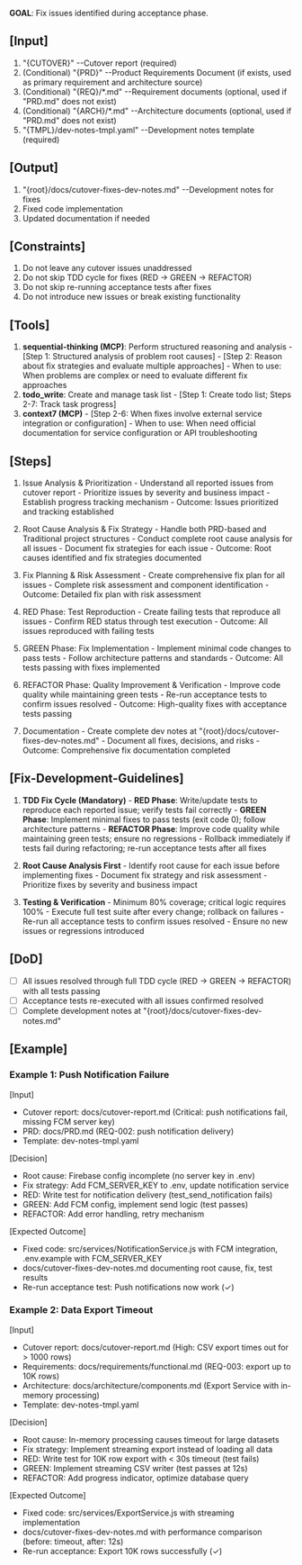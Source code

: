 **GOAL**: Fix issues identified during acceptance phase.

## [Input]
  1. "{CUTOVER}" --Cutover report (required)
  2. (Conditional) "{PRD}" --Product Requirements Document (if exists, used as primary requirement and architecture source)
  3. (Conditional) "{REQ}/*.md" --Requirement documents (optional, used if "PRD.md" does not exist)
  4. (Conditional) "{ARCH}/*.md" --Architecture documents (optional, used if "PRD.md" does not exist)
  5. "{TMPL}/dev-notes-tmpl.yaml" --Development notes template (required)

## [Output]
  1. "{root}/docs/cutover-fixes-dev-notes.md" --Development notes for fixes
  2. Fixed code implementation
  3. Updated documentation if needed

## [Constraints]
  1. Do not leave any cutover issues unaddressed
  2. Do not skip TDD cycle for fixes (RED → GREEN → REFACTOR)
  3. Do not skip re-running acceptance tests after fixes
  4. Do not introduce new issues or break existing functionality

## [Tools]
  1. **sequential-thinking (MCP)**: Perform structured reasoning and analysis
    - [Step 1: Structured analysis of problem root causes]
    - [Step 2: Reason about fix strategies and evaluate multiple approaches]
    - When to use: When problems are complex or need to evaluate different fix approaches
  2. **todo_write**: Create and manage task list
    - [Step 1: Create todo list; Steps 2-7: Track task progress]
  3. **context7 (MCP)**
    - [Step 2-6: When fixes involve external service integration or configuration]
    - When to use: When need official documentation for service configuration or API troubleshooting

## [Steps]
  1. Issue Analysis & Prioritization
    - Understand all reported issues from cutover report
    - Prioritize issues by severity and business impact
    - Establish progress tracking mechanism
    - Outcome: Issues prioritized and tracking established

  2. Root Cause Analysis & Fix Strategy
    - Handle both PRD-based and Traditional project structures
    - Conduct complete root cause analysis for all issues
    - Document fix strategies for each issue
    - Outcome: Root causes identified and fix strategies documented

  3. Fix Planning & Risk Assessment
    - Create comprehensive fix plan for all issues
    - Complete risk assessment and component identification
    - Outcome: Detailed fix plan with risk assessment

  4. RED Phase: Test Reproduction
    - Create failing tests that reproduce all issues
    - Confirm RED status through test execution
    - Outcome: All issues reproduced with failing tests

  5. GREEN Phase: Fix Implementation
    - Implement minimal code changes to pass tests
    - Follow architecture patterns and standards
    - Outcome: All tests passing with fixes implemented

  6. REFACTOR Phase: Quality Improvement & Verification
    - Improve code quality while maintaining green tests
    - Re-run acceptance tests to confirm issues resolved
    - Outcome: High-quality fixes with acceptance tests passing

  7. Documentation
    - Create complete dev notes at "{root}/docs/cutover-fixes-dev-notes.md"
    - Document all fixes, decisions, and risks
    - Outcome: Comprehensive fix documentation completed

## [Fix-Development-Guidelines]
  1. **TDD Fix Cycle (Mandatory)**
    - **RED Phase**: Write/update tests to reproduce each reported issue; verify tests fail correctly
    - **GREEN Phase**: Implement minimal fixes to pass tests (exit code 0); follow architecture patterns
    - **REFACTOR Phase**: Improve code quality while maintaining green tests; ensure no regressions
    - Rollback immediately if tests fail during refactoring; re-run acceptance tests after all fixes
  
  2. **Root Cause Analysis First**
    - Identify root cause for each issue before implementing fixes
    - Document fix strategy and risk assessment
    - Prioritize fixes by severity and business impact
  
  3. **Testing & Verification**
    - Minimum 80% coverage; critical logic requires 100%
    - Execute full test suite after every change; rollback on failures
    - Re-run all acceptance tests to confirm issues resolved
    - Ensure no new issues or regressions introduced

## [DoD]
  - [ ] All issues resolved through full TDD cycle (RED → GREEN → REFACTOR) with all tests passing
  - [ ] Acceptance tests re-executed with all issues confirmed resolved
  - [ ] Complete development notes at "{root}/docs/cutover-fixes-dev-notes.md"

## [Example]

### Example 1: Push Notification Failure
[Input]
- Cutover report: docs/cutover-report.md (Critical: push notifications fail, missing FCM server key)
- PRD: docs/PRD.md (REQ-002: push notification delivery)
- Template: dev-notes-tmpl.yaml

[Decision]
- Root cause: Firebase config incomplete (no server key in .env)
- Fix strategy: Add FCM_SERVER_KEY to .env, update notification service
- RED: Write test for notification delivery (test_send_notification fails)
- GREEN: Add FCM config, implement send logic (test passes)
- REFACTOR: Add error handling, retry mechanism

[Expected Outcome]
- Fixed code: src/services/NotificationService.js with FCM integration, .env.example with FCM_SERVER_KEY
- docs/cutover-fixes-dev-notes.md documenting root cause, fix, test results
- Re-run acceptance test: Push notifications now work (✓)

### Example 2: Data Export Timeout
[Input]
- Cutover report: docs/cutover-report.md (High: CSV export times out for > 1000 rows)
- Requirements: docs/requirements/functional.md (REQ-003: export up to 10K rows)
- Architecture: docs/architecture/components.md (Export Service with in-memory processing)
- Template: dev-notes-tmpl.yaml

[Decision]
- Root cause: In-memory processing causes timeout for large datasets
- Fix strategy: Implement streaming export instead of loading all data
- RED: Write test for 10K row export with < 30s timeout (test fails)
- GREEN: Implement streaming CSV writer (test passes at 12s)
- REFACTOR: Add progress indicator, optimize database query

[Expected Outcome]
- Fixed code: src/services/ExportService.js with streaming implementation
- docs/cutover-fixes-dev-notes.md with performance comparison (before: timeout, after: 12s)
- Re-run acceptance: Export 10K rows successfully (✓)

